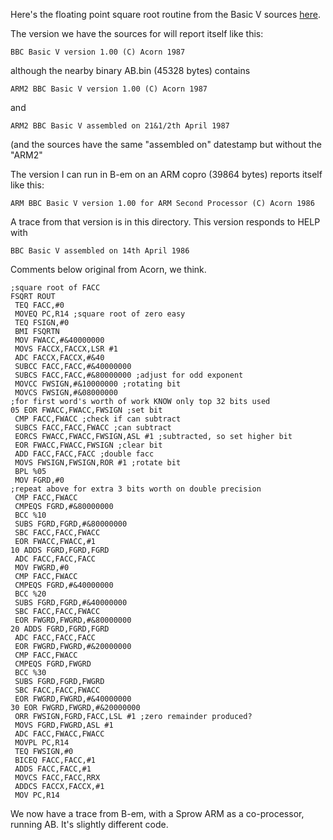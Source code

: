 Here's the floating point square root routine from the Basic V sources [here](https://gtoal.com/acorn/arm/Basic/).

The version we have the sources for will report itself like this:
```
BBC Basic V version 1.00 (C) Acorn 1987
```
although the nearby binary AB.bin (45328 bytes) contains
```
ARM2 BBC Basic V version 1.00 (C) Acorn 1987
```
and
```
ARM2 BBC Basic V assembled on 21&1/2th April 1987
```
(and the sources have the same "assembled on" datestamp but without the "ARM2"

The version I can run in B-em on an ARM copro (39864 bytes) reports itself like this:
```
ARM BBC Basic V version 1.00 for ARM Second Processor (C) Acorn 1986
```
A trace from that version is in this directory. This version responds to HELP with
```
BBC Basic V assembled on 14th April 1986
```

Comments below original from Acorn, we think.

```
;square root of FACC
FSQRT ROUT
 TEQ FACC,#0
 MOVEQ PC,R14 ;square root of zero easy
 TEQ FSIGN,#0
 BMI FSQRTN
 MOV FWACC,#&40000000
 MOVS FACCX,FACCX,LSR #1
 ADC FACCX,FACCX,#&40
 SUBCC FACC,FACC,#&40000000
 SUBCS FACC,FACC,#&80000000 ;adjust for odd exponent
 MOVCC FWSIGN,#&10000000 ;rotating bit
 MOVCS FWSIGN,#&08000000
;for first word's worth of work KNOW only top 32 bits used
05 EOR FWACC,FWACC,FWSIGN ;set bit
 CMP FACC,FWACC ;check if can subtract
 SUBCS FACC,FACC,FWACC ;can subtract
 EORCS FWACC,FWACC,FWSIGN,ASL #1 ;subtracted, so set higher bit
 EOR FWACC,FWACC,FWSIGN ;clear bit
 ADD FACC,FACC,FACC ;double facc
 MOVS FWSIGN,FWSIGN,ROR #1 ;rotate bit
 BPL %05
 MOV FGRD,#0
;repeat above for extra 3 bits worth on double precision
 CMP FACC,FWACC
 CMPEQS FGRD,#&80000000
 BCC %10
 SUBS FGRD,FGRD,#&80000000
 SBC FACC,FACC,FWACC
 EOR FWACC,FWACC,#1
10 ADDS FGRD,FGRD,FGRD
 ADC FACC,FACC,FACC
 MOV FWGRD,#0
 CMP FACC,FWACC
 CMPEQS FGRD,#&40000000
 BCC %20
 SUBS FGRD,FGRD,#&40000000
 SBC FACC,FACC,FWACC
 EOR FWGRD,FWGRD,#&80000000
20 ADDS FGRD,FGRD,FGRD
 ADC FACC,FACC,FACC
 EOR FWGRD,FWGRD,#&20000000
 CMP FACC,FWACC
 CMPEQS FGRD,FWGRD
 BCC %30
 SUBS FGRD,FGRD,FWGRD
 SBC FACC,FACC,FWACC
 EOR FWGRD,FWGRD,#&40000000
30 EOR FWGRD,FWGRD,#&20000000
 ORR FWSIGN,FGRD,FACC,LSL #1 ;zero remainder produced?
 MOVS FGRD,FWGRD,ASL #1
 ADC FACC,FWACC,FWACC
 MOVPL PC,R14
 TEQ FWSIGN,#0
 BICEQ FACC,FACC,#1
 ADDS FACC,FACC,#1
 MOVCS FACC,FACC,RRX
 ADDCS FACCX,FACCX,#1
 MOV PC,R14
```

We now have a trace from B-em, with a Sprow ARM as a co-processor, running AB. It's slightly different code.
